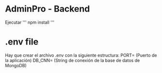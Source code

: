 # AdminPro - Backend

Ejecutar ''' npm install '''

# .env file

Hay que crear el archivo .env con la siguiente estructura:
PORT= (Puerto de la aplicación)
DB_CNN= (String de conexión de la base de datos de MongoDB)